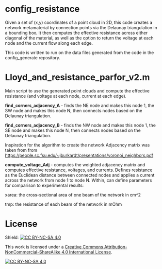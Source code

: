 # config_resistance
Given a set of (x,y) coordinates of a point cloud in 2D, this code creates a network metamaterial by connection points via the Delaunay triangulation in a bounding box.  It then computes the effective resistance across either diagonal of the material, as well as the option to return the voltage at each node and the current flow along each edge.

This code is written to run on the data files generated from the code in the config_generate repository.

# Lloyd_and_resistance_parfor_v2.m

Main script to use the generated point clouds and compute the effective resistance (and voltage at each node, current at each edge).

  **find_corners_adjacency_A** - finds the NE node and makes this node 1, the SW node and makes this node N, then connects nodes based on the Delaunay triangulation.  

  **find_corners_adjacency_B** - finds the NW node and makes this node 1, the SE node and makes this node N, then connects nodes based on the Delaunay triangulation.  

Inspiration for the algorithm to create the network Adjacency matrix was taken from 
from https://people.sc.fsu.edu/~jburkardt/presentations/voronoi_neighbors.pdf

  **compute_voltage_Adj** - computes the weighted adjacency matrix and computes effective resistance, voltages, and currents.  Defines resistance as the Euclidean distance between connected nodes and applies a current across the network from node 1 to node N.  Within, can define parameters for comparison to experimental results:

  xarea: the cross-sectional area of one beam of the network in cm^2

  tmp: the resistance of each beam of the network in mOhm

# License

Shield: [![CC BY-NC-SA 4.0][cc-by-nc-sa-shield]][cc-by-nc-sa]

This work is licensed under a
[Creative Commons Attribution-NonCommercial-ShareAlike 4.0 International License][cc-by-nc-sa].

[![CC BY-NC-SA 4.0][cc-by-nc-sa-image]][cc-by-nc-sa]

[cc-by-nc-sa]: http://creativecommons.org/licenses/by-nc-sa/4.0/
[cc-by-nc-sa-image]: https://licensebuttons.net/l/by-nc-sa/4.0/88x31.png
[cc-by-nc-sa-shield]: https://img.shields.io/badge/License-CC%20BY--NC--SA%204.0-lightgrey.svg
